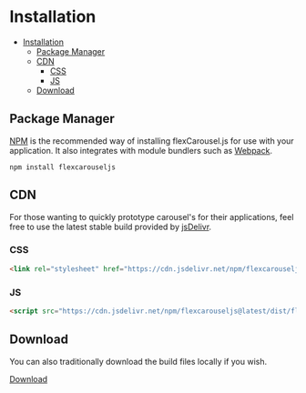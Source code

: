# Installation

- [Installation](#installation)
    - [Package Manager](#package-manager)
    - [CDN](#cdn)
        - [CSS](#css)
        - [JS](#js)
    - [Download](#download)

## Package Manager
[NPM](https://www.npmjs.com/) is the recommended way of installing flexCarousel.js for use with your application. It also integrates with module bundlers such as [Webpack](https://webpack.js.org/).
```shell script
npm install flexcarouseljs
```

## CDN
For those wanting to quickly prototype carousel's for their applications, feel free to use the latest stable build provided by [jsDelivr](https://www.jsdelivr.com/).

### CSS
```html
<link rel="stylesheet" href="https://cdn.jsdelivr.net/npm/flexcarouseljs@latest/dist/flexCarousel.min.css">
```

### JS
```html
<script src="https://cdn.jsdelivr.net/npm/flexcarouseljs@latest/dist/flexCarousel.min.js"></script>
```

## Download
You can also traditionally download the build files locally if you wish.

<a href="https://github.com/tomhrtly/flexCarousel.js/releases/download/v0.3.0/flexCarousel-0.3.0.zip" class="button is-primary">Download</a>
